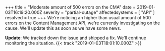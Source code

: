 +++
title = "Moderate amount of 500 errors on the CMA"
date = 2019-01-03T16:19:20.000Z
severity = "partial-outage"
affectedsystems = [
  "API"
]
resolved = true
+++
We're noticing an higher than usual amount of 500 errors on the Content Management API, we're currently investigating on the cause. We'll update this as soon as we have some news.

**Update**: We tracked down the issue and shipped a fix. We'll continue monitoring the situation. {{< track "2019-01-03T18:01:10.000Z" >}}
